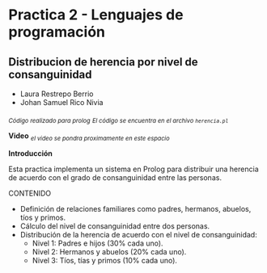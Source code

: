 # Practica 2 - Lenguajes de programación
## Distribucion de herencia por nivel de consanguinidad

- Laura Restrepo Berrio
- Johan Samuel Rico Nivia

_<sub>Código realizado para prolog</sub>_
_<sub>El código se encuentra en el archivo `herencia.pl`</sub>_

**Video**
_<sub>el video se pondra proximamente en este espacio</sub>_

**Introducción** 

Esta practica implementa un sistema en Prolog para distribuir una herencia de acuerdo con el grado de consanguinidad entre las personas.

CONTENIDO

- Definición de relaciones familiares como padres, hermanos, abuelos, tíos y primos.
- Cálculo del nivel de consanguinidad entre dos personas.
- Distribución de la herencia de acuerdo con el nivel de consanguinidad:
  - Nivel 1: Padres e hijos (30% cada uno).
  - Nivel 2: Hermanos y abuelos (20% cada uno).
  - Nivel 3: Tíos, tías y primos (10% cada uno).
